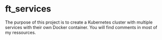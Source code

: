 # ft_services

The purpose of this project is to create a Kubernetes cluster with multiple services with their own Docker container.
You will find comments in most of my ressources.
